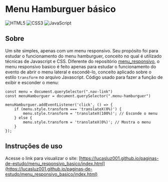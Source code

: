 # Menu Hamburguer básico
    
![HTML5](https://img.shields.io/badge/html5-%23E34F26.svg?style=for-the-badge&logo=html5&logoColor=white)
![CSS3](https://img.shields.io/badge/css3-%231572B6.svg?style=for-the-badge&logo=css3&logoColor=white)
![JavaScript](https://img.shields.io/badge/javascript-%23323330.svg?style=for-the-badge&logo=javascript&logoColor=%23F7DF1E)

## Sobre
Um site simples, apenas com um menu responsivo. Seu propósito foi para estudar o funcionamento do menu hamburguer, conceito no qual é utilizado técnicas de Javascript e CSS. Diferente do repositório [menu_responsivo](https://github.com/lucasluz001/paginas-de-estudo/tree/main/menu_responsivo), o menu responsivo basico é feito apenas para estudar o funcionamento do evento de abrir o menu lateral e escondê-lo, conceito aplicado sobre o estilo `transform` no arquivo Javascript. Código usado para fazer a função de exibir e esconder o menu:
```
const menu = document.querySelector(".nav-link")
const menuHamburguer = document.querySelector(".menu-hamburguer")

menuHamburguer.addEventListener('click', () => {
    if (menu.style.transform === 'translateX(0%)') {
        menu.style.transform = 'translateX(100%)'; // Esconde o menu
    } else {
        menu.style.transform = 'translateX(0%)'; // Mostra o menu
    }
});
```
## Instruções de uso
Acesse o link para visualizar o site:
[https://lucasluz001.github.io/paginas-de-estudo/menu_responsivo_basico/index.html](https://lucasluz001.github.io/paginas-de-estudo/menu_responsivo_basico/index.html)

